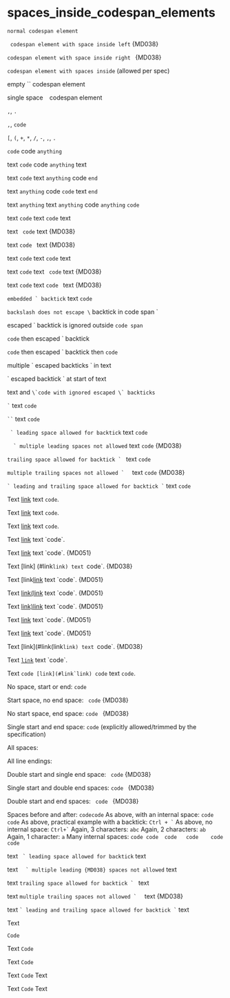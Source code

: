 # spaces_inside_codespan_elements

`normal codespan element`

` codespan element with space inside left` {MD038}

`codespan element with space inside right ` {MD038}

` codespan element with spaces inside ` (allowed per spec)

empty `` codespan element

single space ` ` codespan element

`,`, `.`

`,`, `code`

`[`, `(`, `+`, `*`, `/`, `-`, `,`, `.`

`code` code `anything`

text `code` code `anything` text

text `code` text `anything` code `end`

text `anything` code `code` text `end`

text `anything` text `anything` code `anything` `code`

text ``code`` text ``code`` text

text `` code`` text {MD038}

text ``code `` text {MD038}

text ```code``` text ```code``` text

text ```code``` text `` code`` text {MD038}

text ```code``` text ``code `` text {MD038}

``embedded ` backtick`` text `code`

`backslash does not escape \` backtick in code span `

escaped \` backtick is ignored outside `code span`

`code` then escaped \` backtick

``code`` then escaped \` backtick then `code`

multiple \` escaped backticks \` in text

\` escaped backtick \` at start of text

text and ``\`code with ignored escaped \` backticks``

`` ` `` text `code`

` `` ` text `code`

``` ` leading space allowed for backtick``` text `code`

```  ` multiple leading spaces not allowed``` text `code` {MD038}

``trailing space allowed for backtick ` `` text `code`

``multiple trailing spaces not allowed `  `` text `code` {MD038}

`` ` leading and trailing space allowed for backtick ` `` text `code`

Text [link](https://example.com/link`link) text `code`.

Text [link](https://example.com/link```link) text ```code```.

Text [link](https://example.com/link`link`link`link) text `code`.

Text [link](https://example.com/link "title`title") text `code`.

Text [link](#link`link) text `code`. {MD051}

Text [link] (#link`link) text `code`. {MD038}

Text [link[link](#link`link) text `code`. {MD051}

Text [link(link](#link`link) text `code`. {MD051}

Text [link)link](#link`link) text `code`. {MD051}

Text [link](#link[link`link) text `code`. {MD051}

Text [link](#link]link`link) text `code`. {MD051}

Text [link](#link(link`link) text `code`. {MD038}

Text [`link`](xref:custom.link`1) text `code`.

Text ``code [link](#link`link) code`` text `code`.

No space, start or end: `code`

Start space, no end space: ` code` {MD038}

No start space, end space: `code ` {MD038}

Single start and end space: ` code ` (explicitly allowed/trimmed by the specification)

All spaces: ` ` `  ` `   ` `    `

All line endings: `
`

Double start and single end space: `  code ` {MD038}

Single start and double end spaces: ` code  ` {MD038}

Double start and end spaces: `  code  ` {MD038}

Spaces before and after: ` codecode `
As above, with an internal space: ` code code `
As above, practical example with a backtick: `` Ctrl + ` ``
As above, no internal space: `` Ctrl+` ``
Again, 3 characters: ` abc `
Again, 2 characters: ` ab `
Again, 1 character: ` a `
Many internal spaces: ` code code  code   code    code     code `

text ``` ` leading space
allowed for backtick``` text

text ```  ` multiple leading {MD038}
spaces not allowed``` text

text ``trailing space
allowed for backtick ` `` text

text ``multiple trailing spaces
not allowed `  `` text {MD038}

text `` ` leading and trailing
space allowed for backtick ` `` text

<!-- markdownlint-disable blanks-around-fences fenced-code-language -->

Text
```
Code
```

Text
    ```
    Code
    ```

Text
    ```
Code
    ```

Text
    ```
    Code
    ```
Text

Text
    ```
Code
    ```
Text
